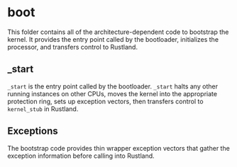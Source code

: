 boot
====

This folder contains all of the architecture-dependent code to bootstrap the
kernel. It provides the entry point called by the bootloader, initializes the
processor, and transfers control to Rustland.

_start
------

`_start` is the entry point called by the bootloader. `_start` halts any other
running instances on other CPUs, moves the kernel into the appropriate
protection ring, sets up exception vectors, then transfers control to
`kernel_stub` in Rustland.

Exceptions
----------

The bootstrap code provides thin wrapper exception vectors that gather the
exception information before calling into Rustland.
